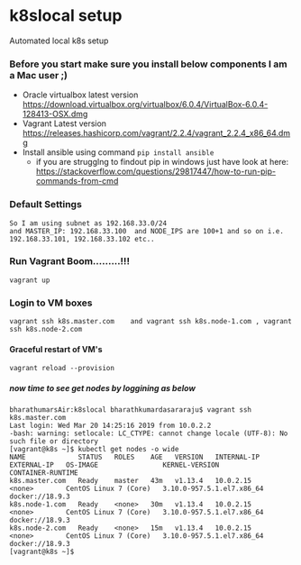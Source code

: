 # k8slocal setup
Automated local k8s setup

### Before you start make sure you install below components I am a Mac user ;)
* Oracle virtualbox latest version https://download.virtualbox.org/virtualbox/6.0.4/VirtualBox-6.0.4-128413-OSX.dmg
* Vagrant Latest version https://releases.hashicorp.com/vagrant/2.2.4/vagrant_2.2.4_x86_64.dmg
* Install ansible using command ```pip install ansible``` 
  * if you are strugglng to findout pip in windows just have look at here: https://stackoverflow.com/questions/29817447/how-to-run-pip-commands-from-cmd


### Default Settings
```
So I am using subnet as 192.168.33.0/24
and MASTER_IP: 192.168.33.100  and NODE_IPS are 100+1 and so on i.e. 192.168.33.101, 192.168.33.102 etc..
```


### Run Vagrant Boom.........!!!
```
vagrant up
```

### Login to VM boxes
```
vagrant ssh k8s.master.com    and vagrant ssh k8s.node-1.com , vagrant ssh k8s.node-2.com
```

#### Graceful restart of VM's
```
vagrant reload --provision
```

##### now time to see get nodes by loggining as below
```
bharathumarsAir:k8slocal bharathkumardasararaju$ vagrant ssh k8s.master.com
Last login: Wed Mar 20 14:25:16 2019 from 10.0.2.2
-bash: warning: setlocale: LC_CTYPE: cannot change locale (UTF-8): No such file or directory
[vagrant@k8s ~]$ kubectl get nodes -o wide
NAME             STATUS   ROLES    AGE   VERSION   INTERNAL-IP   EXTERNAL-IP   OS-IMAGE                KERNEL-VERSION              CONTAINER-RUNTIME
k8s.master.com   Ready    master   43m   v1.13.4   10.0.2.15     <none>        CentOS Linux 7 (Core)   3.10.0-957.5.1.el7.x86_64   docker://18.9.3
k8s.node-1.com   Ready    <none>   30m   v1.13.4   10.0.2.15     <none>        CentOS Linux 7 (Core)   3.10.0-957.5.1.el7.x86_64   docker://18.9.3
k8s.node-2.com   Ready    <none>   15m   v1.13.4   10.0.2.15     <none>        CentOS Linux 7 (Core)   3.10.0-957.5.1.el7.x86_64   docker://18.9.3
[vagrant@k8s ~]$
```


